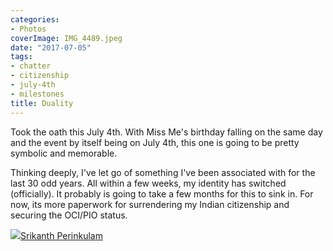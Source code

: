```yaml
---
categories:
- Photos
coverImage: IMG_4489.jpeg
date: "2017-07-05"
tags:
- chatter
- citizenship
- july-4th
- milestones
title: Duality
---
```


Took the oath this July 4th. With Miss Me's birthday falling on the same day and the event by itself being on July 4th, this one is going to be pretty symbolic and memorable.

Thinking deeply, I've let go of something I've been associated with for the last 30 odd years. All within a few weeks, my identity has switched (officially). It probably is going to take a few months for this to sink in. For now, its more paperwork for surrendering my Indian citizenship and securing the OCI/PIO status.

![](images/cropped-cropped-SP01-550afdebv1_site_icon.png)[Srikanth Perinkulam](https://srikanthperinkulam.com)
